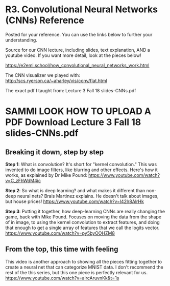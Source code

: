 # R3. Convolutional Neural Networks (CNNs) Reference

Posted for your reference. You can use the links below to further your understanding.

Source for our CNN lecture, including slides, text explanation, AND a youtube video. If you want more detail, look at the pieces below!

 https://e2eml.school/how_convolutional_neural_networks_work.html 

The CNN visualizer we played with: http://scs.ryerson.ca/~aharley/vis/conv/flat.html 

The exact pdf I taught from: Lecture 3 Fall 18 slides-CNNs.pdf 
 # SAMMI LOOK HOW TO UPLOAD A PDF Download Lecture 3 Fall 18 slides-CNNs.pdf  

## Breaking it down, step by step
**Step 1**: What is convolution? It's short for "kernel convolution." This was invented to do image filters, like blurring and other effects. Here's how it works, as explained by Dr Mike Pound:
https://www.youtube.com/watch?v=C_zFhWdM4ic

**Step 2**: So what is deep learning? and what makes it different than non-deep neural nets? Brais Martinez explains. He doesn't talk about images, but house prices!
https://www.youtube.com/watch?v=l42lr8AlrHk

**Step 3**: Putting it together, how deep-learning CNNs are really changing the game, back with Mike Pound. Focuses on moving the data from the shape of in image, to using the kernel convolution to extract features, and doing that enough to get a single array of features that we call the logits vector.
https://www.youtube.com/watch?v=py5byOOHZM8

##  From the top, this time with feeling
This video is another approach to showing all the pieces fitting together to create a neural net that can categorize MNIST data. I don't recommend the rest of the this series, but this one piece is perfectly relevant for us.
https://www.youtube.com/watch?v=aircAruvnKk&t=1s
